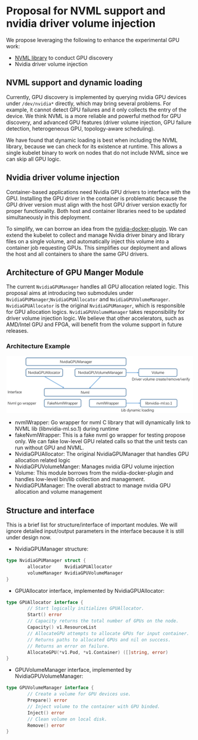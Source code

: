 # Proposal for NVML support and nvidia driver volume injection
We propose leveraging the following to enhance the experimental GPU work:
*  [NVML library](https://developer.nvidia.com/nvidia-management-library-nvml) to conduct GPU discovery
* Nvidia driver volume injection

## NVML support and dynamic loading
Currently, GPU discovery is implemented by querying nvidia GPU devices under
`/dev/nvidia*` directly, which may bring several problems. For example, it
cannot detect GPU failures and  it only collects the entry of the device.  We
think NVML is a more reliable and powerful method for GPU discovery, and advanced  GPU features (driver volume injection, GPU failure detection, heterogeneous GPU, topology-aware scheduling).

We have found that dynamic loading is best when including the NVML library,
because we can check for its existence at runtime. This allows a single kubelet
binary to work on nodes that do not include NVML since we can skip all GPU logic.


## Nvidia driver volume injection
 Container-based applications  need Nvidia GPU drivers to interface with the
 GPU. Installing the  GPU driver in the container is problematic  because the
 GPU driver version must align with the host GPU driver version exactly for
 proper functionality. Both host and container libraries need to be updated
 simultaneously in this deployment.

To simplify, we can borrow an idea from
the [nvidia-docker-plugin](https://github.com/NVIDIA/nvidia-docker). We can
extend the kubelet to collect and manage Nvidia driver binary and library files
on a single volume, and automatically inject this volume into a container job
requesting GPUs. This simplifies our deployment and allows the host
and all containers to share the same GPU drivers.

## Architecture of GPU Manger Module
The current `NvidiaGPUManager` handles all GPU allocation related logic. This
proposal aims at introducing two submodules under
`NvidiaGPUManager`;`NvidiaGPUAllocator` and
`NvidiaGPUVolumeManager`. `NvidiaGPUAllocator` is the original
`NvidiaGPUManager`, which is responsible for GPU allocation
logics. `NvidiaGPUVolumeManager` takes responsibility for driver volume injection
logic. We believe that other accelerators, such as AMD/Intel GPU and FPGA, will
benefit from the volume support in future releases.

### Architecture Example
![Architecture](images/nvml-and-volume-support.png?raw=true "Architecture")
* nvmlWrapper:  Go wrapper for nvml C library that will dynamically link to NVML lib (libnvidia-ml.so.1) during runtime
* fakeNvmlWrapper: This is a fake nvml go wrapper for testing propose only.  We
  can fake low-level GPU related calls so that the unit tests can run without GPU and NVML.
* NvidiaGPUAllocator: The original NvidiaGPUManager that handles GPU allocation related logic
* NvidiaGPUVolumeManger: Manages nvidia GPU volume injection
* Volume: This module borrows from the  nvidia-docker-plugin and handles low-level bin/lib collection and management.
* NvidiaGPUManager: The overall abstract to manage nvidia GPU allocation and volume management

## Structure and interface
This is a brief list for structure/interface of important modules. We will
ignore detailed input/output parameters in the interface because it is still under design now.
* NvidiaGPUManager structure:
```go
type NvidiaGPUManager struct {
        allocator     NvidiaGPUAllocator
        volumeManager NvidiaGPUVolumeManager
}
```
* GPUAllocator interface, implemented by NvidiaGPUAllocator:
```go
type GPUAllocator interface {
        // Start logically initializes GPUAllocator.
        Start() error
        // Capacity returns the total number of GPUs on the node.
        Capacity() v1.ResourceList
        // AllocateGPU attempts to allocate GPUs for input container.
        // Returns paths to allocated GPUs and nil on success.
        // Returns an error on failure.
        AllocateGPU(*v1.Pod, *v1.Container) ([]string, error)
}
```
* GPUVolumeManager interface, implemented by NvidiaGPUVolumeManager:
```go
type GPUVolumeManager interface {
        // Create a volume for GPU devices use.
        Prepare() error
        // Inject volume to the container with GPU binded.
        Inject() error
        // Clean volume on local disk.
        Remove() error
}
```
